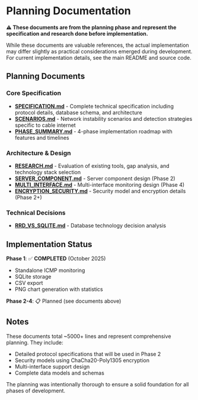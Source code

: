 # Planning Documentation

**⚠️ These documents are from the planning phase and represent the specification and research done before implementation.**

While these documents are valuable references, the actual implementation may differ slightly as practical considerations emerged during development. For current implementation details, see the main README and source code.

## Planning Documents

### Core Specification
- **[SPECIFICATION.md](SPECIFICATION.md)** - Complete technical specification including protocol details, database schema, and architecture
- **[SCENARIOS.md](SCENARIOS.md)** - Network instability scenarios and detection strategies specific to cable internet
- **[PHASE_SUMMARY.md](PHASE_SUMMARY.md)** - 4-phase implementation roadmap with features and timelines

### Architecture & Design
- **[RESEARCH.md](RESEARCH.md)** - Evaluation of existing tools, gap analysis, and technology stack selection
- **[SERVER_COMPONENT.md](SERVER_COMPONENT.md)** - Server component design (Phase 2)
- **[MULTI_INTERFACE.md](MULTI_INTERFACE.md)** - Multi-interface monitoring design (Phase 4)
- **[ENCRYPTION_SECURITY.md](ENCRYPTION_SECURITY.md)** - Security model and encryption details (Phase 2+)

### Technical Decisions
- **[RRD_VS_SQLITE.md](RRD_VS_SQLITE.md)** - Database technology decision analysis

## Implementation Status

**Phase 1**: ✅ **COMPLETED** (October 2025)
- Standalone ICMP monitoring
- SQLite storage
- CSV export
- PNG chart generation with statistics

**Phase 2-4**: 📋 Planned (see documents above)

## Notes

These documents total ~5000+ lines and represent comprehensive planning. They include:
- Detailed protocol specifications that will be used in Phase 2
- Security models using ChaCha20-Poly1305 encryption
- Multi-interface support design
- Complete data models and schemas

The planning was intentionally thorough to ensure a solid foundation for all phases of development.

